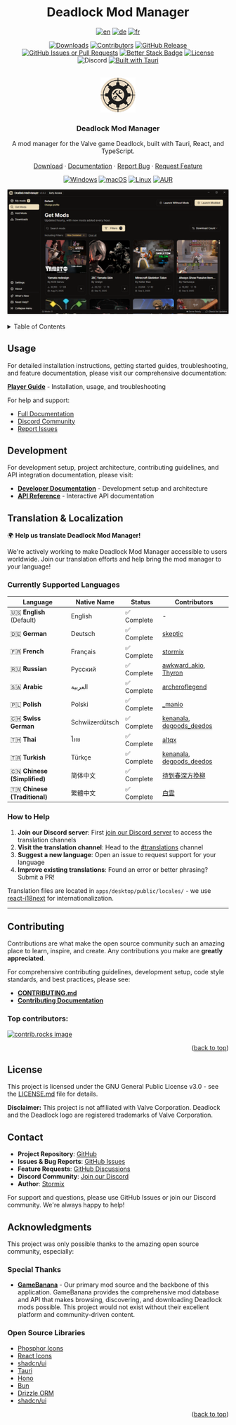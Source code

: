 <!-- Improved compatibility of back to top link: See: https://github.com/othneildrew/Best-README-Template/pull/73 -->

<a id="readme-top"></a>

<div align="center">
<h1> Deadlock Mod Manager</h1>
</div>
<!-- Project Stats -->
<div align="center">

[![en](https://img.shields.io/badge/lang-en-red.svg)](https://github.com/deadlock-mod-manager/deadlock-mod-manager/blob/main/README.md)
[![de](https://img.shields.io/badge/lang-de-yellow.svg)](https://github.com/deadlock-mod-manager/deadlock-mod-manager/blob/main/README.de.md)
[![fr](https://img.shields.io/badge/lang-fr-blue.svg)](https://github.com/deadlock-mod-manager/deadlock-mod-manager/blob/main/README.fr.md)

[![Downloads][downloads-status]][downloads-url]
[![Contributors][contributors-status]][contributors-url]
[![GitHub Release][release-status]][release-url]
[![GitHub Issues or Pull Requests][issues-status]][issues-url]
[![Better Stack Badge](https://uptime.betterstack.com/status-badges/v1/monitor/1psci.svg)](https://uptime.betterstack.com/?utm_source=status_badge)
[![License][license-status]][license-url]
![Discord](https://img.shields.io/discord/1322369530386710568?label=discord)
[![Built with Tauri][tauri-status]][tauri-url]

</div>
<br />
<div align="center">
  <a href="https://github.com/deadlock-mod-manager/deadlock-mod-manager">
    <img src="./apps/desktop/src-tauri/icons/128x128.png" alt="Logo" width="80" height="80">
  </a>

  <h3 align="center">Deadlock Mod Manager</h3>

  <p align="center">
    A mod manager for the Valve game Deadlock, built with Tauri, React, and TypeScript.
    <br />
    <br />
    <a href="https://github.com/deadlock-mod-manager/deadlock-mod-manager/releases/latest">Download</a>
    ·
    <a href="https://docs.deadlockmods.app/">Documentation</a>
    ·
    <a href="https://github.com/deadlock-mod-manager/deadlock-mod-manager/issues/new?labels=bug&template=bug-report---.md">Report Bug</a>
    ·
    <a href="https://github.com/deadlock-mod-manager/deadlock-mod-manager/issues/new?labels=enhancement&template=feature-request---.md">Request Feature</a>
  </p>
  
<!-- Distribution & Platforms -->
[![Windows][windows-status]][windows-url]
[![macOS][macos-status]][macos-url]
[![Linux][linux-status]][linux-url]
[![AUR][aur-status]][aur-url]

  <img src="./docs/assets/mods.png" alt="Deadlock Mod Manager" width="600">
  
</div>

<br />

<!-- TABLE OF CONTENTS -->
<details>
  <summary>Table of Contents</summary>
  <ol>
    <li><a href="#screenshots">Screenshots</a></li>
    <li><a href="#usage">Usage</a></li>
    <li><a href="#whats-inside">What's inside?</a></li>
    <li><a href="#development">Development</a></li>
    <li><a href="#translation--localization">Translation & Localization</a></li>
    <li><a href="#contributing">Contributing</a></li>
    <li><a href="#license">License</a></li>
    <li><a href="#contact">Contact</a></li>
    <li><a href="#acknowledgments">Acknowledgments</a></li>
  </ol>
</details>

## Usage

For detailed installation instructions, getting started guides, troubleshooting, and feature documentation, please visit our comprehensive documentation:

**[Player Guide](https://docs.deadlockmods.app/using-mod-manager)** - Installation, usage, and troubleshooting

For help and support:

- [Full Documentation](https://docs.deadlockmods.app/)
- [Discord Community](https://deadlockmods.app/discord)
- [Report Issues](https://github.com/deadlock-mod-manager/deadlock-mod-manager/issues)

## Development

For development setup, project architecture, contributing guidelines, and API integration documentation, please visit:

- **[Developer Documentation](https://docs.deadlockmods.app/developer-docs)** - Development setup and architecture
- **[API Reference](https://docs.deadlockmods.app/api)** - Interactive API documentation

## Translation & Localization

🌍 **Help us translate Deadlock Mod Manager!**

We're actively working to make Deadlock Mod Manager accessible to users worldwide. Join our translation efforts and help bring the mod manager to your language!

### Currently Supported Languages

<!-- LANGUAGE_TABLE_START -->

| Language | Native Name | Status | Contributors |
|----------|-------------|--------|-------------|
| 🇺🇸 **English** (Default) | English | ✅ Complete | - |
| 🇩🇪 **German** | Deutsch | ✅ Complete | [skeptic](https://discordapp.com/users/__skeptic__/) |
| 🇫🇷 **French** | Français | ✅ Complete | [stormix](https://github.com/stormix) |
| 🇷🇺 **Russian** | Русский | ✅ Complete | [awkward_akio](https://discordapp.com/users/awkward_akio/), [Thyron](https://github.com/baka-thyron) |
| 🇸🇦 **Arabic** | العربية | ✅ Complete | [archeroflegend](https://discordapp.com/users/archeroflegend/) |
| 🇵🇱 **Polish** | Polski | ✅ Complete | [_manio](https://discordapp.com/users/_manio/) |
| 🇨🇭 **Swiss German** | Schwiizerdütsch | ✅ Complete | [kenanala](https://discordapp.com/users/kenanala/), [degoods_deedos](https://discordapp.com/users/degoods_deedos/) |
| 🇹🇭 **Thai** | ไทย | ✅ Complete | [altqx](https://github.com/altqx) |
| 🇹🇷 **Turkish** | Türkçe | ✅ Complete | [kenanala](https://discordapp.com/users/kenanala/), [degoods_deedos](https://discordapp.com/users/degoods_deedos/) |
| 🇨🇳 **Chinese (Simplified)** | 简体中文 | ✅ Complete | [待到春深方挽柳](mailto:sfk_04@qq.com) |
| 🇹🇼 **Chinese (Traditional)** | 繁體中文 | ✅ Complete | [白雲](https://github.com/phillychi3) |

<!-- LANGUAGE_TABLE_END -->

### How to Help

1. **Join our Discord server**: First [join our Discord server](https://deadlockmods.app/discord) to access the translation channels
2. **Visit the translation channel**: Head to the [#translations](https://discord.com/channels/1322369530386710568/1414203136939135067) channel
3. **Suggest a new language**: Open an issue to request support for your language
4. **Improve existing translations**: Found an error or better phrasing? Submit a PR!

Translation files are located in `apps/desktop/public/locales/` - we use [react-i18next](https://react.i18next.com/) for internationalization.

---

## Contributing

Contributions are what make the open source community such an amazing place to learn, inspire, and create. Any contributions you make are **greatly appreciated**.

For comprehensive contributing guidelines, development setup, code style standards, and best practices, please see:

- **[CONTRIBUTING.md](CONTRIBUTING.md)**
- **[Contributing Documentation](https://docs.deadlockmods.app/developer-docs/contributing)**

### Top contributors:

<a href="https://github.com/deadlock-mod-manager/deadlock-mod-manager/graphs/contributors">
  <img src="https://contrib.rocks/image?repo=stormix/deadlock-modmanager" alt="contrib.rocks image" />
</a>

<p align="right">(<a href="#readme-top">back to top</a>)</p>

## License

This project is licensed under the GNU General Public License v3.0 - see the [LICENSE.md](LICENSE.md) file for details.

**Disclaimer:** This project is not affiliated with Valve Corporation. Deadlock and the Deadlock logo are registered trademarks of Valve Corporation.

## Contact

- **Project Repository**: [GitHub](https://github.com/deadlock-mod-manager/deadlock-mod-manager)
- **Issues & Bug Reports**: [GitHub Issues](https://github.com/deadlock-mod-manager/deadlock-mod-manager/issues)
- **Feature Requests**: [GitHub Discussions](https://github.com/deadlock-mod-manager/deadlock-mod-manager/discussions)
- **Discord Community**: [Join our Discord](https://deadlockmods.app/discord)
- **Author**: [Stormix](https://github.com/Stormix)

For support and questions, please use GitHub Issues or join our Discord community. We're always happy to help!

<!-- ACKNOWLEDGMENTS -->

## Acknowledgments

This project was only possible thanks to the amazing open source community, especially:

### Special Thanks

- **[GameBanana](https://gamebanana.com/)** - Our primary mod source and the backbone of this application. GameBanana provides the comprehensive mod database and API that makes browsing, discovering, and downloading Deadlock mods possible. This project would not exist without their excellent platform and community-driven content.

### Open Source Libraries

- [Phosphor Icons](https://phosphoricons.com/)
- [React Icons](https://react-icons.github.io/react-icons/search)
- [shadcn/ui](https://ui.shadcn.com/)
- [Tauri](https://tauri.app/)
- [Hono](https://hono.dev/)
- [Bun](https://bun.sh/)
- [Drizzle ORM](https://orm.drizzle.team/)
- [shadcn/ui](https://ui.shadcn.com/)

<p align="right">(<a href="#readme-top">back to top</a>)</p>

[downloads-status]: https://img.shields.io/github/downloads/stormix/deadlock-modmanager/latest/total
[downloads-url]: https://github.com/deadlock-mod-manager/deadlock-mod-manager/releases/latest
[stars-status]: https://img.shields.io/github/stars/stormix/deadlock-modmanager
[stars-url]: https://github.com/deadlock-mod-manager/deadlock-mod-manager/stargazers
[release-status]: https://img.shields.io/github/v/release/stormix/deadlock-modmanager
[release-url]: https://github.com/deadlock-mod-manager/deadlock-mod-manager/releases/latest
[issues-status]: https://img.shields.io/github/issues/stormix/deadlock-modmanager
[issues-url]: https://github.com/deadlock-mod-manager/deadlock-mod-manager/issues
[license-status]: https://img.shields.io/github/license/stormix/deadlock-modmanager
[license-url]: https://github.com/deadlock-mod-manager/deadlock-mod-manager/blob/main/LICENSE.md
[aur-status]: https://img.shields.io/aur/version/deadlock-modmanager
[aur-url]: https://aur.archlinux.org/packages/deadlock-modmanager
[tauri-status]: https://img.shields.io/badge/built_with-Tauri-24C8DB?logo=tauri
[tauri-url]: https://tauri.app/
[typescript-status]: https://img.shields.io/badge/typescript-007ACC?logo=typescript&logoColor=white
[typescript-url]: https://www.typescriptlang.org/
[rust-status]: https://img.shields.io/badge/rust-000000?logo=rust&logoColor=white
[rust-url]: https://www.rust-lang.org/
[commit-activity-status]: https://img.shields.io/github/commit-activity/m/stormix/deadlock-modmanager
[commit-activity-url]: https://github.com/deadlock-mod-manager/deadlock-mod-manager/graphs/commit-activity
[last-commit-status]: https://img.shields.io/github/last-commit/stormix/deadlock-modmanager
[last-commit-url]: https://github.com/deadlock-mod-manager/deadlock-mod-manager/commits/main
[contributors-status]: https://img.shields.io/github/contributors/stormix/deadlock-modmanager
[contributors-url]: https://github.com/deadlock-mod-manager/deadlock-mod-manager/graphs/contributors
[forks-status]: https://img.shields.io/github/forks/stormix/deadlock-modmanager
[forks-url]: https://github.com/deadlock-mod-manager/deadlock-mod-manager/network/members
[windows-status]: https://img.shields.io/badge/Windows-0078D6?logo=windows&logoColor=white
[windows-url]: https://github.com/deadlock-mod-manager/deadlock-mod-manager/releases/latest
[macos-status]: https://img.shields.io/badge/macOS-000000?logo=apple&logoColor=white
[macos-url]: https://github.com/deadlock-mod-manager/deadlock-mod-manager/releases/latest
[linux-status]: https://img.shields.io/badge/Linux-FCC624?logo=linux&logoColor=black
[linux-url]: https://github.com/deadlock-mod-manager/deadlock-mod-manager/releases/latest
